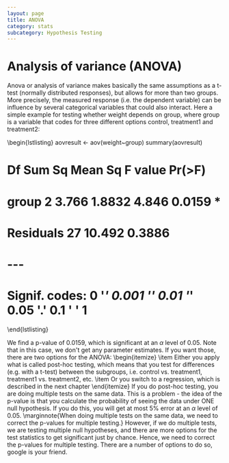 ```yaml
---
layout: page
title: ANOVA
category: stats
subcategory: Hypothesis Testing
---
```


Analysis of variance (ANOVA)
===

Anova or analysis of variance makes basically the same assumptions as a t-test (normally distributed responses), but allows for more than two groups. More precisely, the measured response (i.e. the dependent variable) can be influence by several categorical variables that could also interact. Here a simple example for testing whether weight depends on group, where group is a variable that codes for three different options control, treatment1 and treatment2:

\begin{lstlisting}
aovresult <- aov(weight~group)
summary(aovresult)

# Df Sum Sq Mean Sq F value Pr(>F)  
# group        2  3.766  1.8832   4.846 0.0159 *
#   Residuals   27 10.492  0.3886                 
# ---
#   Signif. codes:  0 '***' 0.001 '**' 0.01 '*' 0.05 '.' 0.1 ' ' 1
\end{lstlisting}

We find a p-value of 0.0159, which is significant at an $\alpha$ level of 0.05. Note that in this case, we don't get any parameter estimates. If you want those, there are two options for the ANOVA:
\begin{itemize}
\item Either you apply what is called post-hoc testing, which means that you test for differences (e.g. with a t-test) between the subgroups, i.e. control vs. treatment1, treatment1 vs. treatment2, etc.
\item Or you switch to a regression, which is described in the next chapter
\end{itemize}
If you do post-hoc testing, you are doing multiple tests on the same data. This is a problem - the idea of the p-value is that you calculate the probability of seeing the data under ONE null hypothesis. If you do this, you will get at most 5\% error at an $\alpha$ level of 0.05. \marginnote{When doing multiple tests on the same data, we need to correct the p-values for multiple testing.} However, if we do multiple tests, we are testing multiple null hypotheses, and there are more options for the test statistics to get significant just by chance. Hence, we need to correct the p-values for multiple testing. There are a number of options to do so, google is your friend. 
